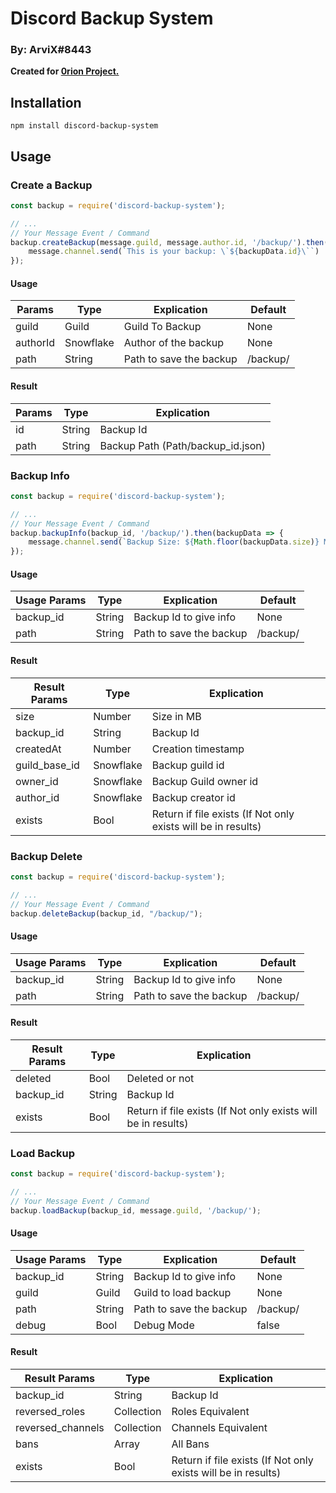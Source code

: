 # Discord Backup System
### By: ArviX#8443

**Created for [0rion Project.](https://discord.gg/RChBAj8Qep)**

## Installation
`npm install discord-backup-system`

## Usage

### Create a Backup
```js
const backup = require('discord-backup-system');

// ... 
// Your Message Event / Command
backup.createBackup(message.guild, message.author.id, '/backup/').then(backupData => {
    message.channel.send(`This is your backup: \`${backupData.id}\``)
});
```
#### Usage

| Params | Type | Explication | Default |
| ----- |------| ------- | ----- |
| guild | Guild | Guild To Backup | None |
| authorId | Snowflake | Author of the backup | None |
| path | String | Path to save the backup | /backup/ |

#### Result

| Params | Type | Explication | 
| ----- |------| ------- | 
| id | String | Backup Id | 
| path | String | Backup Path (Path/backup_id.json) |

### Backup Info
```js
const backup = require('discord-backup-system');

// ... 
// Your Message Event / Command
backup.backupInfo(backup_id, '/backup/').then(backupData => {
    message.channel.send(`Backup Size: ${Math.floor(backupData.size)} MB`)
});
```

#### Usage

| Usage Params | Type | Explication | Default |
| ----- |------| ------- | ----- |
| backup_id | String |  Backup Id to give info | None |
| path | String | Path to save the backup | /backup/ |

#### Result

| Result Params | Type | Explication | 
| ----- |------| ------- | 
| size | Number | Size in MB | 
| backup_id | String | Backup Id |
| createdAt | Number | Creation timestamp |
| guild_base_id | Snowflake | Backup guild id |
| owner_id | Snowflake | Backup Guild owner id |
| author_id | Snowflake | Backup creator id |
| exists | Bool | Return if file exists (If Not only exists will be in results) |

### Backup Delete
```js
const backup = require('discord-backup-system');

// ... 
// Your Message Event / Command
backup.deleteBackup(backup_id, "/backup/");
```

#### Usage

| Usage Params | Type | Explication | Default |
| ----- |------| ------- | ----- |
| backup_id | String |  Backup Id to give info | None |
| path | String | Path to save the backup | /backup/ |

#### Result

| Result Params | Type | Explication | 
| ----- |------| ------- | 
| deleted | Bool | Deleted or not | 
| backup_id | String | Backup Id |
| exists | Bool | Return if file exists (If Not only exists will be in results) |

### Load Backup
```js
const backup = require('discord-backup-system');

// ... 
// Your Message Event / Command
backup.loadBackup(backup_id, message.guild, '/backup/');
```

#### Usage

| Usage Params | Type | Explication | Default |
| ----- |------| ------- | ----- |
| backup_id | String |  Backup Id to give info | None |
| guild | Guild | Guild to load backup | None |
| path | String | Path to save the backup | /backup/ 
| debug | Bool | Debug Mode | false |

#### Result

| Result Params | Type | Explication | 
| ----- |------| ------- |
| backup_id | String | Backup Id |
| reversed_roles | Collection | Roles Equivalent |
| reversed_channels | Collection | Channels Equivalent |
| bans | Array | All Bans |
| exists | Bool | Return if file exists (If Not only exists will be in results) |

